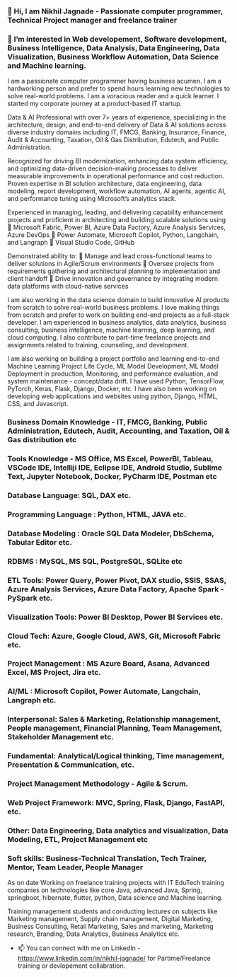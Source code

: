 ### 👋 Hi, I am Nikhil Jagnade - Passionate computer programmer, Technical Project manager and freelance trainer

### 👀 I’m interested in Web developement, Software development, Business Intelligence, Data Analysis, Data Engineering, Data Visualization, Business Workflow Automation, Data Science and Machine learning.

I am a passionate computer programmer having business acumen. I am a hardworking person and prefer to spend hours learning new technologies to solve real-world problems. I am a voracious reader and a quick learner. I started my corporate journey at a product-based IT startup. 

Data & AI Professional with over 7+ years of experience, specializing in the architecture, design, and end-to-end delivery of Data & AI solutions across diverse industry domains including IT, FMCG, Banking, Insurance, Finance, Audit & Accounting, Taxation, Oil & Gas Distribution, Edutech, and Public Administration.

Recognized for driving BI modernization, enhancing data system efficiency, and optimizing data-driven decision-making processes to deliver measurable improvements in operational performance and cost reduction. Proven expertise in BI solution architecture, data engineering, data modeling, report development, workflow automation, AI agents, agentic AI, and performance tuning using Microsoft’s analytics stack.

Experienced in managing, leading, and delivering capability enhancement projects and proficient in architecting and building scalable solutions using
📌 Microsoft Fabric, Power BI, Azure Data Factory, Azure Analysis Services, Azure DevOps
📌 Power Automate, Microsoft Copilot, Python, Langchain, and Langraph
📌 Visual Studio Code, GitHub

Demonstrated ability to:
📌 Manage and lead cross-functional teams to deliver solutions in Agile/Scrum environments
📌 Oversee projects from requirements gathering and architectural planning to implementation and client handoff
📌 Drive innovation and governance by integrating modern data platforms with cloud-native services

I am also working in the data science domain to build innovative AI products from scratch to solve real-world business problems. I love making things from scratch and prefer to work on building end-end projects as a full-stack developer. I am experienced in business analytics, data analytics, business consulting, business intelligence, machine learning, deep learning, and cloud computing. I also contribute to part-time freelance projects and assignments related to training, counseling, and development.

I am also working on building a project portfolio and learning end-to-end Machine Learning Project Life Cycle, ML Model Development, ML Model Deployment in production, Monitoring, and performance evaluation, and system maintenance - concept/data drift. I have used Python, TensorFlow, PyTorch, Keras, Flask, Django, Docker, etc. I have also been working on developing web applications and websites using python, Django, HTML, CSS, and Javascript.

### Business Domain Knowledge - IT, FMCG, Banking, Public Administration, Edutech, Audit, Accounting, and Taxation, Oil & Gas distribution etc

### Tools Knowledge - MS Office, MS Excel, PowerBI, Tableau, VSCode IDE, Intelliji IDE, Eclipse IDE, Android Studio, Sublime Text, Jupyter Notebook, Docker, PyCharm IDE, Postman etc

### Database Language: SQL, DAX etc. 

### Programming Language : Python, HTML, JAVA etc.

### Database Modeling : Oracle SQL Data Modeler, DbSchema, Tabular Editor etc.

### RDBMS : MySQL, MS SQL, PostgreSQL, SQLite etc

### ETL Tools: Power Query, Power Pivot, DAX studio, SSIS, SSAS, Azure Analysis Services, Azure Data Factory, Apache Spark - PySpark etc.

### Visualization Tools: Power BI Desktop, Power BI Services etc.

### Cloud Tech: Azure, Google Cloud, AWS, Git, Microsoft Fabric etc.

### Project Management : MS Azure Board, Asana, Advanced Excel, MS Project, Jira etc.

### AI/ML : Microsoft Copilot, Power Automate, Langchain, Langraph etc.

### Interpersonal: Sales & Marketing, Relationship management, People management, Financial Planning, Team Management, Stakeholder Management etc.

### Fundamental: Analytical/Logical thinking, Time management, Presentation & Communication, etc.

### Project Management Methodology - Agile & Scrum.

### Web Project Framework: MVC, Spring, Flask, Django, FastAPI, etc.

### Other: Data Engineering, Data analytics and visualization, Data Modeling, ETL, Project Management etc

### Soft skills: Business-Technical Translation, Tech Trainer, Mentor, Team Leader, People Manager

As on date Working on freelance training projects with IT EduTech training companies on technologies like core Java, advanced Java, Spring, springboot, 
hibernate, flutter, python, Data science and Machine learning. 

Training management students and conducting lectures on subjects like Marketing management, Supply chain management, Digital Marketing, Business Consulting, Retail Marketing, Sales and marketing, Marketing research, Branding, Data Analytics, Business Analytics etc.

- 📫 You can connect with me on LinkedIn - https://www.linkedin.com/in/nikhil-jagnade/ for Partime/Freelance training or devlopement collabration. 


